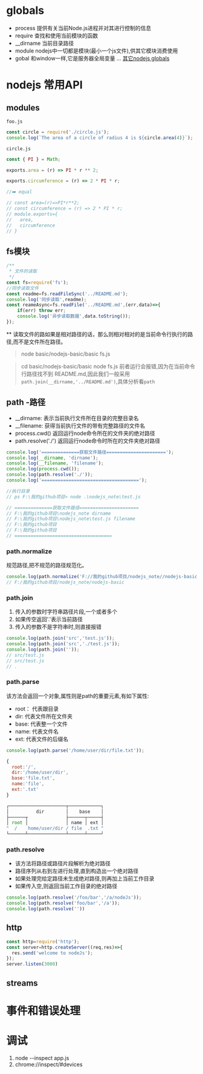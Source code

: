 
# globals
- process 提供有关当前Node.js进程并对其进行控制的信息
- require 查找和使用当前模块的函数
- __dirname 当前目录路径
- module nodejs中一切都是模块(最小一个js文件),供其它模块消费使用
- gobal 和window一样,它是服务器全局变量
...
[其它nodejs globals](https://nodejs.org/api/globals.html#globals_global)

# nodejs 常用API

## modules
`foo.js`
```js
const circle = require('./circle.js');
console.log(`The area of a circle of radius 4 is ${circle.area(4)}`);
```
`circle.js`
```js
const { PI } = Math;

exports.area = (r) => PI * r ** 2;

exports.circumference = (r) => 2 * PI * r;

//➡️ equal

// const area=(r)=>PI*r**2;
// const circumference = (r) => 2 * PI * r;
// module.exports={
//   area,
//   circumference
// }

```

## fs模块

```js
/**
 * 文件的读取
 */
const fs=require('fs');
//同步读取文件
const readme=fs.readFileSync('../README.md');
console.log('同步读取',readme);
const reameAsync=fs.readFile('../README.md',(err,data)=>{
    if(err) throw err;
    console.log('异步读取数据',data.toString());
});
```
** 读取文件的路如果是相对路径的话，那么则相对相对的是当前命令行执行的路径,而不是文件所在路径。
> node  basic/nodejs-basic/basic fs.js

> cd basic/nodejs-basic/basic 
> node fs.js
前者运行会报错,因为在当前命令行路径找不到 README.md,因此我们一般采用`path.join(__dirname,'../README.md')`,具体分析看`path`

## path -路径
- __dirname: 表示当前执行文件所在目录的完整目录名
- __filename: 获得当前执行文件的带有完整路径的文件名
- process.cwd() 返回运行node命令所在的文件夹的绝对路径
- path.resolve('./') 返回运行node命令时所在的文件夹绝对路径
```javascript
console.log('==============获取文件路径======================');
console.log(__dirname, 'dirname');
console.log(__filename, 'filename');
console.log(process.cwd());
console.log(path.resolve('./'));
console.log('====================================');

//执行目录
// ps F:\我的github项目> node .\nodejs_note\test.js

// ==============获取文件路径======================
// F:\我的github项目\nodejs_note dirname
// F:\我的github项目\nodejs_note\test.js filename
// F:\我的github项目
// F:\我的github项目
// ====================================
```
### path.normalize
规范路径,把不规范的路径规范化。
```javascript
console.log(path.normalize('F://我的github项目/nodejs_note//nodejs-basic'));
// F:/我的github项目/nodejs_note/nodejs-basic
```
### path.join
1. 传入的参数时字符串路径片段,一个或者多个
2. 如果传空返回'.'表示当前路径
3. 传入的参数不是字符串时,则直接报错
```javascript
console.log(path.join('src','test.js'));
console.log(path.join('src','./test.js'));
console.log(path.join(''));
// src/test.js
// src/test.js
// .
```
### path.parse
该方法会返回一个对象,属性则是path的重要元素,有如下属性:
- root： 代表跟目录
- dir: 代表文件所在文件夹
- base: 代表整一个文件
- name: 代表文件名
- ext: 代表文件的后缀名

```javascript
console.log(path.parse('/home/user/dir/file.txt'));

{
  root:'/',
  dir:'/home/user/dir',
  base:'file.txt',
  name:'file',
  ext:'.txt'
}

┌─────────────────────┬────────────┐
│          dir        │    base    │
├──────┬              ├──────┬─────┤
│ root │              │ name │ ext │
"  /    home/user/dir / file  .txt "
└──────┴──────────────┴──────┴─────┘
```
### path.resolve
- 该方法将路径或路径片段解析为绝对路径
- 路径序列从右到左进行处理,直到构造出一个绝对路径
- 如果处理完给定路径未生成绝对路径,则再加上当前工作目录
- 如果传入空,则返回当前工作目录的绝对路径
```javascript
console.log(path.resolve('/foo/bar','/a/nodeJs'));
console.log(path.resolve('foo/bar','/a'));
console.log(path.resolve(''))
```

## http

```js
const http=require('http');
const server=http.createServer((req,res)=>{
  res.send('welcome to nodeJs');
});
server.listen(3000)
```
## streams


# 事件和错误处理

# 调试

1. node --inspect app.js
2. chrome://inspect/#devices

